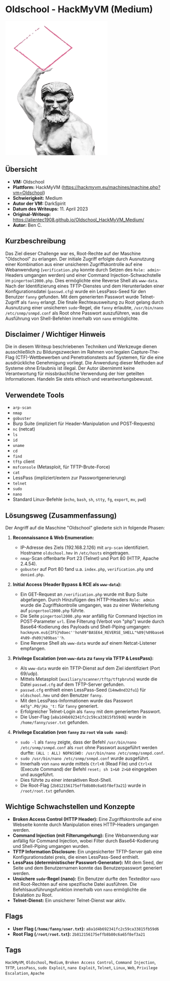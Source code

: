 # Oldschool - HackMyVM (Medium)

![Oldschool.png](Oldschool.png)

## Übersicht

*   **VM:** Oldschool
*   **Plattform:** HackMyVM (https://hackmyvm.eu/machines/machine.php?vm=Oldschool)
*   **Schwierigkeit:** Medium
*   **Autor der VM:** DarkSpirit
*   **Datum des Writeups:** 11. April 2023
*   **Original-Writeup:** https://alientec1908.github.io/Oldschool_HackMyVM_Medium/
*   **Autor:** Ben C.

## Kurzbeschreibung

Das Ziel dieser Challenge war es, Root-Rechte auf der Maschine "Oldschool" zu erlangen. Der initiale Zugriff erfolgte durch Ausnutzung einer Kombination aus einer unsicheren Zugriffskontrolle auf eine Webanwendung (`verification.php` konnte durch Setzen des `Role: admin`-Headers umgangen werden) und einer Command Injection-Schwachstelle im `pingertool2000.php`. Dies ermöglichte eine Reverse Shell als `www-data`. Nach der Identifizierung eines TFTP-Dienstes und dem Herunterladen einer Konfigurationsdatei (`passwd.cfg`) wurde ein LessPass-Seed für den Benutzer `fanny` gefunden. Mit dem generierten Passwort wurde Telnet-Zugriff als `fanny` erlangt. Die finale Rechteausweitung zu Root gelang durch Ausnutzung einer unsicheren `sudo`-Regel, die `fanny` erlaubte, `/usr/bin/nano /etc/snmp/snmpd.conf` als Root ohne Passwort auszuführen, was die Ausführung von Shell-Befehlen innerhalb von `nano` ermöglichte.

## Disclaimer / Wichtiger Hinweis

Die in diesem Writeup beschriebenen Techniken und Werkzeuge dienen ausschließlich zu Bildungszwecken im Rahmen von legalen Capture-The-Flag (CTF)-Wettbewerben und Penetrationstests auf Systemen, für die eine ausdrückliche Genehmigung vorliegt. Die Anwendung dieser Methoden auf Systeme ohne Erlaubnis ist illegal. Der Autor übernimmt keine Verantwortung für missbräuchliche Verwendung der hier geteilten Informationen. Handeln Sie stets ethisch und verantwortungsbewusst.

## Verwendete Tools

*   `arp-scan`
*   `nmap`
*   `gobuster`
*   Burp Suite (impliziert für Header-Manipulation und POST-Requests)
*   `nc` (netcat)
*   `ls`
*   `id`
*   `uname`
*   `cd`
*   `find`
*   `tftp` client
*   `msfconsole` (Metasploit, für TFTP-Brute-Force)
*   `cat`
*   LessPass (impliziert/extern zur Passwortgenerierung)
*   `telnet`
*   `sudo`
*   `nano`
*   Standard Linux-Befehle (`echo`, `bash`, `sh`, `stty`, `fg`, `export`, `mv`, `pwd`)

## Lösungsweg (Zusammenfassung)

Der Angriff auf die Maschine "Oldschool" gliederte sich in folgende Phasen:

1.  **Reconnaissance & Web Enumeration:**
    *   IP-Adresse des Ziels (192.168.2.126) mit `arp-scan` identifiziert. Hostname `oldschool.hmv` in `/etc/hosts` eingetragen.
    *   `nmap`-Scan offenbarte Port 23 (Telnet) und Port 80 (HTTP, Apache 2.4.54).
    *   `gobuster` auf Port 80 fand u.a. `index.php`, `verification.php` und `denied.php`.

2.  **Initial Access (Header Bypass & RCE als `www-data`):**
    *   Ein GET-Request an `/verification.php` wurde mit Burp Suite abgefangen. Durch Hinzufügen des HTTP-Headers `Role: admin` wurde die Zugriffskontrolle umgangen, was zu einer Weiterleitung auf `pingertool2000.php` führte.
    *   Die Seite `pingertool2000.php` war anfällig für Command Injection im POST-Parameter `url`. Eine Filterung (Verbot von "php") wurde durch Base64-Kodierung des Payloads und Shell-Piping umgangen: `hackmyvm.eu${IFS}%0aec''ho%09"BASE64_REVERSE_SHELL"%09|%09base64%09-d%09|%09bas''h`.
    *   Eine Reverse Shell als `www-data` wurde auf einem Netcat-Listener empfangen.

3.  **Privilege Escalation (von `www-data` zu `fanny` via TFTP & LessPass):**
    *   Als `www-data` wurde ein TFTP-Dienst auf dem Ziel identifiziert (Port 69/udp).
    *   Mittels Metasploit (`auxiliary/scanner/tftp/tftpbrute`) wurde die Datei `passwd.cfg` auf dem TFTP-Server gefunden.
    *   `passwd.cfg` enthielt einen LessPass-Seed (`14mw0nd32fu1`) für `oldschool.hmv` und den Benutzer `fanny`.
    *   Mit den LessPass-Informationen wurde das Passwort `44Tg".P0/jKo_'t:` für `fanny` generiert.
    *   Erfolgreicher Telnet-Login als `fanny` mit dem generierten Passwort.
    *   Die User-Flag (`a8a1d4b692341fc2c59ca33815fb59d6`) wurde in `/home/fanny/user.txt` gefunden.

4.  **Privilege Escalation (von `fanny` zu `root` via `sudo nano`):**
    *   `sudo -l` als `fanny` zeigte, dass der Befehl `/usr/bin/nano /etc/snmp/snmpd.conf` als `root` ohne Passwort ausgeführt werden durfte: `(ALL : ALL) NOPASSWD: /usr/bin/nano /etc/snmp/snmpd.conf`.
    *   `sudo /usr/bin/nano /etc/snmp/snmpd.conf` wurde ausgeführt.
    *   Innerhalb von `nano` wurde mittels `Ctrl+R` (Read File) und `Ctrl+X` (Execute Command) der Befehl `reset; sh 1>&0 2>&0` eingegeben und ausgeführt.
    *   Dies führte zu einer interaktiven Root-Shell.
    *   Die Root-Flag (`2b812156175effb8b80c6a65f8ef3a21`) wurde in `/root/root.txt` gefunden.

## Wichtige Schwachstellen und Konzepte

*   **Broken Access Control (HTTP Header):** Eine Zugriffskontrolle auf eine Webseite konnte durch Manipulation eines HTTP-Headers umgangen werden.
*   **Command Injection (mit Filterumgehung):** Eine Webanwendung war anfällig für Command Injection, wobei Filter durch Base64-Kodierung und Shell-Piping umgangen wurden.
*   **TFTP Information Disclosure:** Ein ungesicherter TFTP-Server gab eine Konfigurationsdatei preis, die einen LessPass-Seed enthielt.
*   **LessPass (deterministischer Passwort-Generator):** Mit dem Seed, der Seite und dem Benutzernamen konnte das Benutzerpasswort generiert werden.
*   **Unsichere `sudo`-Regel (nano):** Ein Benutzer durfte den Texteditor `nano` mit Root-Rechten auf eine spezifische Datei ausführen. Die Befehlsausführungsfunktion innerhalb von `nano` ermöglichte die Eskalation zu Root.
*   **Telnet-Dienst:** Ein unsicherer Telnet-Dienst war aktiv.

## Flags

*   **User Flag (`/home/fanny/user.txt`):** `a8a1d4b692341fc2c59ca33815fb59d6`
*   **Root Flag (`/root/root.txt`):** `2b812156175effb8b80c6a65f8ef3a21`

## Tags

`HackMyVM`, `Oldschool`, `Medium`, `Broken Access Control`, `Command Injection`, `TFTP`, `LessPass`, `sudo Exploit`, `nano Exploit`, `Telnet`, `Linux`, `Web`, `Privilege Escalation`, `Apache`
